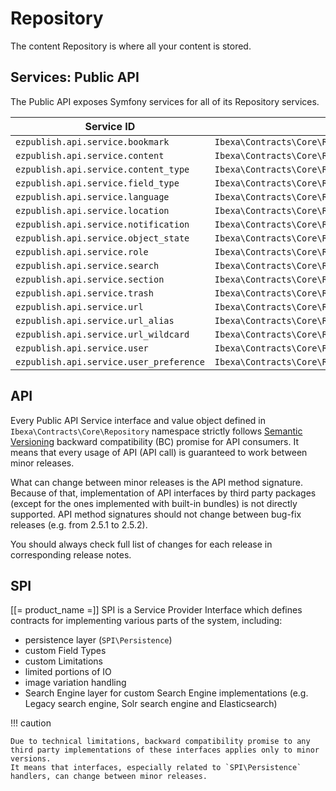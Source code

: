 # Repository

The content Repository is where all your content is stored.

## Services: Public API

The Public API exposes Symfony services for all of its Repository services.

| Service ID                             | Type                                             |
|----------------------------------------|--------------------------------------------------|
| `ezpublish.api.service.bookmark`       | `Ibexa\Contracts\Core\Repository\BookmarkService`      |
| `ezpublish.api.service.content`        | `Ibexa\Contracts\Core\Repository\ContentService`       |
| `ezpublish.api.service.content_type`   | `Ibexa\Contracts\Core\Repository\ContentTypeService`   |
| `ezpublish.api.service.field_type`     | `Ibexa\Contracts\Core\Repository\FieldTypeService`     |
| `ezpublish.api.service.language`       | `Ibexa\Contracts\Core\Repository\LanguageService`      |
| `ezpublish.api.service.location`       | `Ibexa\Contracts\Core\Repository\LocationService`      |
| `ezpublish.api.service.notification`   | `Ibexa\Contracts\Core\Repository\NotificationService`  |
| `ezpublish.api.service.object_state`   | `Ibexa\Contracts\Core\Repository\ObjectStateService`   |
| `ezpublish.api.service.role`           | `Ibexa\Contracts\Core\Repository\RoleService`          |
| `ezpublish.api.service.search`         | `Ibexa\Contracts\Core\Repository\SearchService`        |
| `ezpublish.api.service.section`        | `Ibexa\Contracts\Core\Repository\SectionService`       |
| `ezpublish.api.service.trash`          | `Ibexa\Contracts\Core\Repository\TrashService`         |
| `ezpublish.api.service.url`            | `Ibexa\Contracts\Core\Repository\URLService`           |
| `ezpublish.api.service.url_alias`      | `Ibexa\Contracts\Core\Repository\URLAliasService`      |
| `ezpublish.api.service.url_wildcard`   | `Ibexa\Contracts\Core\Repository\URLWildcardService`   |
| `ezpublish.api.service.user`           | `Ibexa\Contracts\Core\Repository\UserService`          |
| `ezpublish.api.service.user_preference`| `Ibexa\Contracts\Core\Repository\UserPreferenceService`|

## API

Every Public API Service interface and value object defined in `Ibexa\Contracts\Core\Repository` namespace strictly follows [Semantic Versioning](https://semver.org/) backward compatibility (BC) promise for API consumers.
It means that every usage of API (API call) is guaranteed to work between minor releases.

What can change between minor releases is the API method signature. Because of that, implementation of API interfaces by third party packages (except for the ones implemented with built-in bundles) is not directly supported.
API method signatures should not change between bug-fix releases (e.g. from 2.5.1 to 2.5.2).

You should always check full list of changes for each release in corresponding release notes.

## SPI

[[= product_name =]] SPI is a Service Provider Interface which defines contracts for implementing various parts of the system, including:

 - persistence layer (`SPI\Persistence`)
 - custom Field Types
 - custom Limitations
 - limited portions of IO
 - image variation handling
 - Search Engine layer for custom Search Engine implementations (e.g. Legacy search engine, Solr search engine and Elasticsearch)

!!! caution

    Due to technical limitations, backward compatibility promise to any third party implementations of these interfaces applies only to minor versions.
    It means that interfaces, especially related to `SPI\Persistence` handlers, can change between minor releases.
